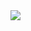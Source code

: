 <a href="https://portal.azure.com/#create/Microsoft.Template/uri/https%3A%2F%2Fraw.githubusercontent.com%2Fharneet463%2FplatformTemplate%2Fmaster%2Fazuredeploy.json" target="_blank">
    <img src="http://azuredeploy.net/deploybutton.png"/>
</a>






